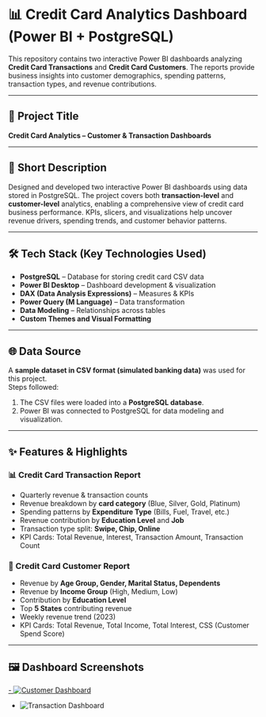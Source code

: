 # 📊 Credit Card Analytics Dashboard (Power BI + PostgreSQL)

This repository contains two interactive Power BI dashboards analyzing **Credit Card Transactions** and **Credit Card Customers**. The reports provide business insights into customer demographics, spending patterns, transaction types, and revenue contributions.  

---

## 📌 Project Title  
**Credit Card Analytics – Customer & Transaction Dashboards**  

---

## 📃 Short Description  
Designed and developed two interactive Power BI dashboards using data stored in PostgreSQL. The project covers both **transaction-level** and **customer-level** analytics, enabling a comprehensive view of credit card business performance. KPIs, slicers, and visualizations help uncover revenue drivers, spending trends, and customer behavior patterns.  

---

## 🛠️ Tech Stack (Key Technologies Used)  
- **PostgreSQL** – Database for storing credit card CSV data  
- **Power BI Desktop** – Dashboard development & visualization  
- **DAX (Data Analysis Expressions)** – Measures & KPIs  
- **Power Query (M Language)** – Data transformation  
- **Data Modeling** – Relationships across tables  
- **Custom Themes and Visual Formatting**  

---

## 🌐 Data Source  
A **sample dataset in CSV format (simulated banking data)** was used for this project.  
Steps followed:  
1. The CSV files were loaded into a **PostgreSQL database**.  
2. Power BI was connected to PostgreSQL for data modeling and visualization.  

---

## ✨ Features & Highlights  

### 📊 Credit Card Transaction Report  
- Quarterly revenue & transaction counts  
- Revenue breakdown by **card category** (Blue, Silver, Gold, Platinum)  
- Spending patterns by **Expenditure Type** (Bills, Fuel, Travel, etc.)  
- Revenue contribution by **Education Level** and **Job**  
- Transaction type split: **Swipe, Chip, Online**  
- KPI Cards: Total Revenue, Interest, Transaction Amount, Transaction Count  

### 👥 Credit Card Customer Report  
- Revenue by **Age Group, Gender, Marital Status, Dependents**  
- Revenue by **Income Group** (High, Medium, Low)  
- Contribution by **Education Level**  
- Top **5 States** contributing revenue  
- Weekly revenue trend (2023)  
- KPI Cards: Total Revenue, Total Income, Total Interest, CSS (Customer Spend Score)  

---

## 🖼️ Dashboard Screenshots  
[- ![Customer Dashboard](<add-your-customer-screenshot-link>)  ](https://github.com/Somucr7/Credit_Card_Financial_Dashboard/blob/main/Credit%20Card%20Customer%20Dashboard.png)
- ![Transaction Dashboard](<add-your-transaction-screenshot-link>)  
